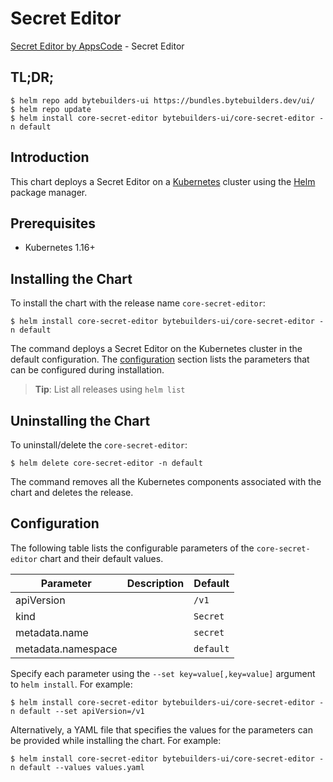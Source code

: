 # Secret Editor

[Secret Editor by AppsCode](https://byte.builders) - Secret Editor

## TL;DR;

```console
$ helm repo add bytebuilders-ui https://bundles.bytebuilders.dev/ui/
$ helm repo update
$ helm install core-secret-editor bytebuilders-ui/core-secret-editor -n default
```

## Introduction

This chart deploys a Secret Editor on a [Kubernetes](http://kubernetes.io) cluster using the [Helm](https://helm.sh) package manager.

## Prerequisites

- Kubernetes 1.16+

## Installing the Chart

To install the chart with the release name `core-secret-editor`:

```console
$ helm install core-secret-editor bytebuilders-ui/core-secret-editor -n default
```

The command deploys a Secret Editor on the Kubernetes cluster in the default configuration. The [configuration](#configuration) section lists the parameters that can be configured during installation.

> **Tip**: List all releases using `helm list`

## Uninstalling the Chart

To uninstall/delete the `core-secret-editor`:

```console
$ helm delete core-secret-editor -n default
```

The command removes all the Kubernetes components associated with the chart and deletes the release.

## Configuration

The following table lists the configurable parameters of the `core-secret-editor` chart and their default values.

|     Parameter      | Description |  Default  |
|--------------------|-------------|-----------|
| apiVersion         |             | `/v1`     |
| kind               |             | `Secret`  |
| metadata.name      |             | `secret`  |
| metadata.namespace |             | `default` |


Specify each parameter using the `--set key=value[,key=value]` argument to `helm install`. For example:

```console
$ helm install core-secret-editor bytebuilders-ui/core-secret-editor -n default --set apiVersion=/v1
```

Alternatively, a YAML file that specifies the values for the parameters can be provided while
installing the chart. For example:

```console
$ helm install core-secret-editor bytebuilders-ui/core-secret-editor -n default --values values.yaml
```
